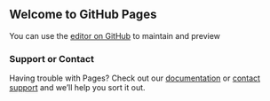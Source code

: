 ## Welcome to GitHub Pages

You can use the [editor on GitHub](https://github.com/Innorupt/baran-korkmaz/edit/master/README.md) to maintain and preview 
### Support or Contact

Having trouble with Pages? Check out our [documentation](https://help.github.com/categories/github-pages-basics/) or [contact support](https://github.com/contact) and we’ll help you sort it out.
